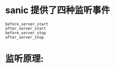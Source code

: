# sanic 提供了四种监听事件

```
before_server_start
after_server_start
before_server_stop
after_server_stop
```



# 监听原理:


